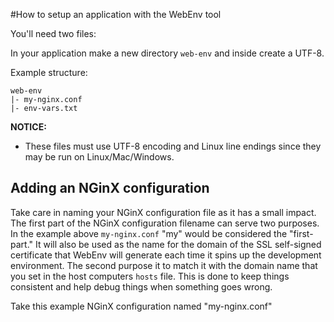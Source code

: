#How to setup an application with the WebEnv tool

You'll need two files:

In your application make a new directory `web-env` and inside create a 
UTF-8.

Example structure:
```
web-env
|- my-nginx.conf
|- env-vars.txt 
```
**NOTICE:**
  * These files must use UTF-8 encoding and Linux line endings since they may
    be run on Linux/Mac/Windows.

## Adding an NGinX configuration

Take care in naming your NGinX configuration file as it has a small impact.
The first part of the NGinX configuration filename can serve two purposes.
In the example above `my-nginx.conf` "my" would be considered the "first-part."
It will also be used as the name for the domain of the SSL self-signed
certificate that WebEnv will generate each time it spins up the development
environment. The second purpose it to match it with the domain name that you
set in the host computers `hosts` file. This is done to keep things consistent
and help debug things when something goes wrong.

Take this example NGinX configuration named "my-nginx.conf"
```nginx

```